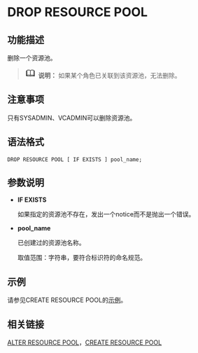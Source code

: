 # DROP RESOURCE POOL<a name="ZH-CN_TOPIC_0000001193987659"></a>

## 功能描述<a name="zh-cn_topic_0059778399_sa24aa65d84e94a079fb987b25652dd8d"></a>

删除一个资源池。

>![](public_sys-resources/icon-note.gif) **说明：** 
>如果某个角色已关联到该资源池，无法删除。

## 注意事项<a name="zh-cn_topic_0059778399_sac7b2d84ed1a4b7fba5c5a6497f822c1"></a>

只有SYSADMIN、VCADMIN可以删除资源池。

## 语法格式<a name="zh-cn_topic_0059778399_s147ae6d344a249e1b923eedde3ba326a"></a>

```
DROP RESOURCE POOL [ IF EXISTS ] pool_name;
```

## 参数说明<a name="zh-cn_topic_0059778399_sb1f56ab4e3824ce58d2657a5745749f4"></a>

-   **IF EXISTS**

    如果指定的资源池不存在，发出一个notice而不是抛出一个错误。


-   **pool\_name**

    已创建过的资源池名称。

    取值范围：字符串，要符合标识符的命名规范。


## 示例<a name="zh-cn_topic_0059778399_s9b7c315e99ba4a41bfdb1f841109dda9"></a>

请参见CREATE RESOURCE POOL的[示例](CREATE-RESOURCE-POOL.md#zh-cn_topic_0059777569_s44181f6d005b4da1952aaeff4ef66e0e)。

## 相关链接<a name="zh-cn_topic_0059778399_s41faee269a414537919479fb56fc5a4d"></a>

[ALTER RESOURCE POOL](ALTER-RESOURCE-POOL.md)，[CREATE RESOURCE POOL](CREATE-RESOURCE-POOL.md)

